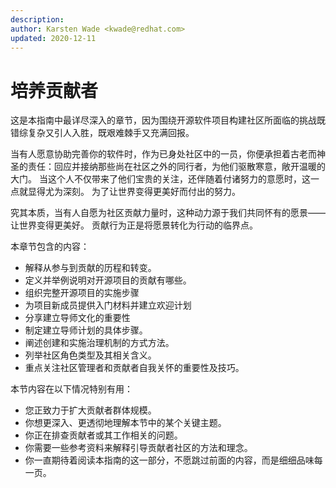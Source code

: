 ```yaml
---
description: 
author: Karsten Wade <kwade@redhat.com>
updated: 2020-12-11
---
```


# 培养贡献者

这是本指南中最详尽深入的章节，因为围绕开源软件项目构建社区所面临的挑战既错综复杂又引人入胜，既艰难棘手又充满回报。

当有人愿意协助完善你的软件时，作为已身处社区中的一员，你便承担着古老而神圣的责任：回应并接纳那些尚在社区之外的同行者，为他们驱散寒意，敞开温暖的大门。
当这个人不仅带来了他们宝贵的关注，还伴随着付诸努力的意愿时，这一点就显得尤为深刻。
为了让世界变得更美好而付出的努力。

究其本质，当有人自愿为社区贡献力量时，这种动力源于我们共同怀有的愿景——让世界变得更美好。
贡献行为正是将愿景转化为行动的临界点。

本章节包含的内容：

* 解释从参与到贡献的历程和转变。
* 定义并举例说明对开源项目的贡献有哪些。
* 组织完整开源项目的实施步骤
* 为项目新成员提供入门材料并建立欢迎计划
* 分享建立导师文化的重要性
* 制定建立导师计划的具体步骤。
* 阐述创建和实施治理机制的方式方法。
* 列举社区角色类型及其相关含义。
* 重点关注社区管理者和贡献者自我关怀的重要性及技巧。

本节内容在以下情况特别有用：

* 您正致力于扩大贡献者群体规模。
* 你想更深入、更透彻地理解本节中的某个关键主题。
* 你正在排查贡献者或其工作相关的问题。
* 你需要一些参考资料来解释引导贡献者社区的方法和理念。
* 你一直期待着阅读本指南的这一部分，不愿跳过前面的内容，而是细细品味每一页。
